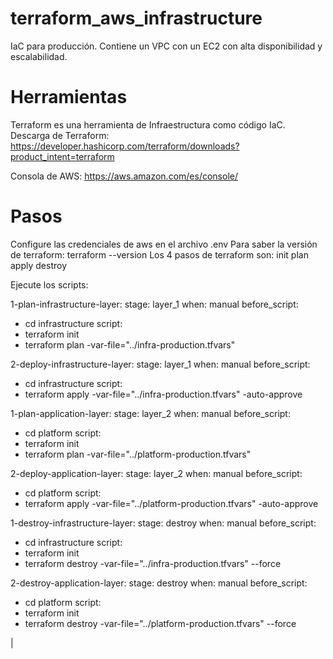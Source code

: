 # terraform_aws_infrastructure
IaC para producción. Contiene un VPC con un EC2 con alta disponibilidad y escalabilidad.

# Herramientas
Terraform es una herramienta de Infraestructura como código IaC.
Descarga de Terraform:
https://developer.hashicorp.com/terraform/downloads?product_intent=terraform

Consola de AWS:
https://aws.amazon.com/es/console/

# Pasos
Configure las credenciales de aws en el archivo .env
Para saber la versión de terraform:   terraform --version
Los 4 pasos de terraform son:
init
plan
apply
destroy

Ejecute los scripts:

1-plan-infrastructure-layer:
  stage: layer_1
  when: manual
  before_script:
  - cd infrastructure
  script:
  - terraform init
  - terraform plan -var-file="../infra-production.tfvars"

2-deploy-infrastructure-layer:
  stage: layer_1
  when: manual
  before_script:
  - cd infrastructure
  script:
  - terraform apply -var-file="../infra-production.tfvars" -auto-approve


1-plan-application-layer:
  stage: layer_2
  when: manual
  before_script:
  - cd platform
  script:
  - terraform init
  - terraform plan -var-file="../platform-production.tfvars"

2-deploy-application-layer:
  stage: layer_2
  when: manual
  before_script:
  - cd platform
  script:
  - terraform apply -var-file="../platform-production.tfvars" -auto-approve


1-destroy-infrastructure-layer:
  stage: destroy
  when: manual
  before_script:
  - cd infrastructure
  script:
  - terraform init
  - terraform destroy -var-file="../infra-production.tfvars" --force

2-destroy-application-layer:
  stage: destroy
  when: manual
  before_script:
  - cd platform
  script:
  - terraform init
  - terraform destroy -var-file="../platform-production.tfvars" --force

|